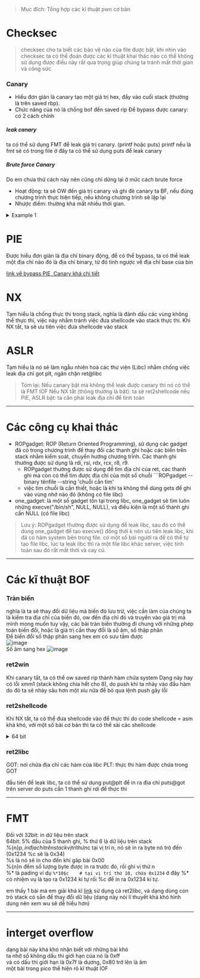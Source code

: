 > Mục đích: Tổng hợp các kĩ thuật pwn cơ bản

# Checksec

> checksec cho ta biết các bảo vệ nào của file được bật, khi nhìn vào checksec ta có thể đoán được các kĩ thuật khai thác nào có thể không sử dụng được điều này rất qua trọng giúp chúng ta tránh mất thời gian và công sức

### Canary

- Hiểu đơn giản là canary tạo một giá trị hex, đẩy vào cuối stack (thường là trên saved rbp).
- Chức năng của nó là chống bof đến saved rip
  Để bypass được canary: có 2 cách chính

##### leak canary

ta có thể sử dụng FMT để leak giá trị canary. (printf hoặc puts)
printf nếu là fmt sẽ có trong file
ở đây ta có thể sử dụng puts để leak canary

##### Brute force Canary

Do em chưa thử cách này nên cũng chỉ dừng lại ở mức cách brute force

- Hoạt động: ta sẽ OW đến giá trị canary và ghi đè canary ta BF, nếu đúng chương trình thực hiện tiếp, nếu không chương trình sẽ lặp lại
- Nhược điểm: thường khá mất nhiều thời gian.

<details> <summary> Example 1 </summary>

```python
from pwn import *

def connect():
    r = remote("localhost", 8788)

def get_bf(base):
    canary = ""
    guess = 0x0
    base += canary

    while len(canary) < 8:
        while guess != 0xff:
            r = connect()

            r.recvuntil("Username: ")
            r.send(base + chr(guess))

            if "SOME OUTPUT" in r.clean():
                print "Guessed correct byte:", format(guess, '02x')
                canary += chr(guess)
                base += chr(guess)
                guess = 0x0
                r.close()
                break
            else:
                guess += 1
                r.close()

    print "FOUND:\\x" + '\\x'.join("{:02x}".format(ord(c)) for c in canary)
    return base

canary_offset = 1176
base = "A" * canary_offset
print("Brute-Forcing canary")
base_canary = get_bf(base) #Get yunk data + canary
CANARY = u64(base_can[len(base_canary)-8:]) #Get the canary
```

</details>

# PIE
Được hiểu đơn giản là địa chỉ binary động, để có thể bypass, ta có thể leak một địa chỉ nào đó là địa chỉ binary, từ đó tính ngược về địa chỉ base của bin

[link về bypass PIE, Canary khá chi tiết](https://book.hacktricks.xyz/reversing-and-exploiting/linux-exploiting-basic-esp/bypassing-canary-and-pie)
  
 # NX
 Tạm hiểu là chống thực thi trong stack, nghĩa là đánh dấu các vùng không thể thực thi, việc này nhằm tránh việc đưa shellcode vào stack thực thi.
 Khi NX tắt, ta sẽ ưu tiên việc đưa shellcode vào stack
  
# ASLR
  Tạm hiểu là nó sẽ làm ngẫu nhiên hoá các thư viện (Libc) nhằm chống việc leak địa chỉ got plt, ngăn chặn ret@libc
 
 > Tóm lại: Nếu canary bật mà không thể leak được canary thì nó có thể là FMT IOF
  Nếu NX tắt (thông thường là bật): ta sẽ ret2shellcode
  nếu PIE, ASLR bật: ta cần phải leak địa chỉ để tính toán
___ 
# Các công cụ khai thác
* ROPgadget: ROP (Return Oriented Programming), sử dụng các gadget đã có trong chương trình để thay đổi các thanh ghi hoặc các biến trên stack nhằm kiểm soát, chuyển hướng chương trình. Các thanh ghi thường được sử dụng là rdi, rsi, rdx, rcx, r8, r9. 
  * ROPgadget thường được sử dụng để tìm địa chỉ của ret, các thanh ghi mà còn có thể tìm được địa chỉ của một số chuỗi ```ROPgadget --binary tênfile --string 'chuỗi cần tìm'
  * việc tìm chuỗi là cần thiết, hoặc là khi ta không thể dùng gets để ghi vào vùng nhớ nào đó (không có file libc)
* one_gadget: là một số gadget tồn tại trong libc, one_gadget sẽ tìm luôn những execve("/bin/sh", NULL, NULL), và điều kiện là một số thanh ghi cần NULL (có file libc)
> Lưu ý: ROPgadget thường được sử dụng để leak libc, sau đó có thể dùng one_gadget để tạo execve()
  đồng thời k nên ưu tiên leak libc, khi đã có hàm system bên trong file. có một số bài người ra đề có thể tự tạo file libc, lúc ta leak libc thì ra một file libc khác server, việc tính toán sau đó rất mất thời và cay cú.
___
  # Các kĩ thuật BOF
  ### Tràn biến
  nghĩa là ta sẽ thay đổi dữ liệu mà biến đó lưu trữ, việc cần làm của chúng ta là kiểm tra địa chỉ của biến đó, ow đến địa chỉ đó và truyền vào giá trị mà mình mong muốn
  tuy vậy, các bài tràn biến thường đi chung với những phép toán biến đổi, hoặc là giá trị cần thay đổi là số âm, số thập phân  
  Để biến đổi số thập phân sang hex em có sưu tầm được  
  ![image](https://user-images.githubusercontent.com/111769169/225925905-04d8cf4d-fb31-4131-8591-bd849d4ffd52.png)  
  Số âm sang hex
  ![image](https://user-images.githubusercontent.com/111769169/225926621-1618b0ba-eab2-43e6-9ea0-1f67733e453f.png)  
  
  ### ret2win
  Khi canary tắt, ta có thể ow saved rip thành hàm chứa system
  Dạng này hay có lỗi xmm1 (stack không chia hết cho 8), do push khi ta nhảy vào đầu hàm do đó ta sẽ nhảy sâu hơn một xíu nữa để bỏ qua lệnh push gây lỗi
  
  ### ret2shellcode
  Khi NX tắt, ta có thể đưa shellcode vào để thực thi
  do code shellcode = asm khá khó, với một số bài cơ bản thì ta có thể sài các shellcode
  <details> <summary> 64 bit </summary>
    
    shellcode = asm(
    '''
    mov rax, 0x3b
    mov rdi, 29400045130965551
    push rdi
    
    mov rdi, rsp
    xor rsi, rsi
    xor rdx, rdx
    
    syscall
    ''', arch='amd64'
    )
    
  </details>

  ### ret2libc
  GOT: nơi chứa địa chỉ các hàm của libc
  PLT: thực thi hàm được chứa trong GOT
  
  đầu tiên để leak libc, ta có thể sử dụng put@plt để in ra địa chỉ puts@got trên server do puts cần 1 thanh ghi rdi để thực thi
___
  # FMT
  Đối với 32bit: in dữ liệu trên stack  
64bit: 5% đầu của 5 thanh ghi, % thứ 6 là dữ liệu trên stack  
  %{n}$p, in địa chỉ trên stack vị trí thứ n  
  %{n}$c tại vị trí n, nó sẽ in ra byte nó trỏ đến (0x1234 %c sẽ là 0x34)  
  %s là nó sẽ ỉn cho đến khi găp bài 0x00  
  %{n}n đếm số lượng byte được in ra trước đó, rồi ghi vị thứ n  
  %* là pading ví dụ ```%*10$c    # tại vị trí thứ 10, chứa 0x1234``` ở đây %* có nhiệm vụ là tạo ra 0x1234 kí tự rồi %c để in ra 0x1234 kí tự.  
  
  em thấy 1 bài mà em giải khá kĩ [link](https://github.com/wan-hyhty/CTFs_competition/tree/main/utctf) sử dụng cả ret2libc, và dạng dùng con trỏ stack có sẵn để thay đổi dữ liệu (dạng này nói lí thuyết khá khó hình dung nên xem wu sẽ dễ hiểu hơn)
___ 
  # interget overflow
  dạng bài này khá khó nhận biết với những bài khó    
  ta nhớ số không dấu thì giới hạn của nó là 0xff  
  và có dấu thì giới hạn là 0x7f là dương, 0x80 trở lên là âm  
  một bài trong pico thể hiện rõ kĩ thuật IOF 
  
  
